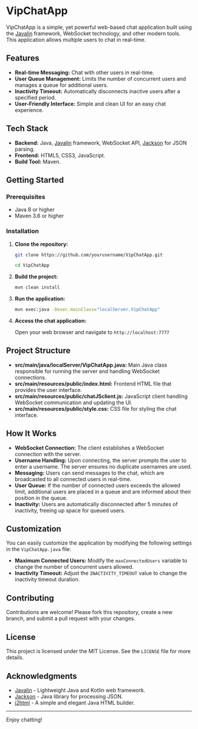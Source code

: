 
# VipChatApp

VipChatApp is a simple, yet powerful web-based chat application built using the [Javalin](https://javalin.io/) framework, WebSocket technology, and other modern tools. This application allows multiple users to chat in real-time.
## Features

- **Real-time Messaging:** Chat with other users in real-time.
- **User Queue Management:** Limits the number of concurrent users and manages a queue for additional users.
- **Inactivity Timeout:** Automatically disconnects inactive users after a specified period.
- **User-Friendly Interface:** Simple and clean UI for an easy chat experience.

## Tech Stack

- **Backend:** Java, [Javalin](https://javalin.io/) framework, WebSocket API, [Jackson](https://github.com/FasterXML/jackson) for JSON parsing.
- **Frontend:** HTML5, CSS3, JavaScript.
- **Build Tool:** Maven.

## Getting Started

### Prerequisites

- Java 8 or higher
- Maven 3.6 or higher

### Installation

1. **Clone the repository:**
   ```bash
   git clone https://github.com/yourusername/VipChatApp.git
   
   cd VipChatApp
   ```

2. **Build the project:**
   ```bash
   mvn clean install
   ```

3. **Run the application:**
   ```bash
   mvn exec:java -Dexec.mainClass="localServer.VipChatApp"
   ```

4. **Access the chat application:**

   Open your web browser and navigate to `http://localhost:7777`

## Project Structure

- **src/main/java/localServer/VipChatApp.java:** Main Java class responsible for running the server and handling WebSocket connections.
- **src/main/resources/public/index.html:** Frontend HTML file that provides the user interface.
- **src/main/resources/public/chatJSclient.js:** JavaScript client handling WebSocket communication and updating the UI.
- **src/main/resources/public/style.css:** CSS file for styling the chat interface.

## How It Works

- **WebSocket Connection:** The client establishes a WebSocket connection with the server.
- **Username Handling:** Upon connecting, the server prompts the user to enter a username. The server ensures no duplicate usernames are used.
- **Messaging:** Users can send messages to the chat, which are broadcasted to all connected users in real-time.
- **User Queue:** If the number of connected users exceeds the allowed limit, additional users are placed in a queue and are informed about their position in the queue.
- **Inactivity:** Users are automatically disconnected after 5 minutes of inactivity, freeing up space for queued users.

## Customization

You can easily customize the application by modifying the following settings in the `VipChatApp.java` file:

- **Maximum Connected Users:** Modify the `maxConnectedUsers` variable to change the number of concurrent users allowed.
- **Inactivity Timeout:** Adjust the `INACTIVITY_TIMEOUT` value to change the inactivity timeout duration.

## Contributing

Contributions are welcome! Please fork this repository, create a new branch, and submit a pull request with your changes.

## License

This project is licensed under the MIT License. See the `LICENSE` file for more details.

## Acknowledgments

- [Javalin](https://javalin.io/) - Lightweight Java and Kotlin web framework.
- [Jackson](https://github.com/FasterXML/jackson) - Java library for processing JSON.
- [j2html](https://j2html.com/) - A simple and elegant Java HTML builder.

---

Enjoy chatting!
